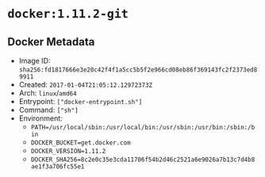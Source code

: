 # `docker:1.11.2-git`

## Docker Metadata

- Image ID: `sha256:fd1817666e3e20c42f4f1a5cc5b5f2e966cd08eb86f369143fc2f2373ed89911`
- Created: `2017-01-04T21:05:12.12972373Z`
- Arch: `linux`/`amd64`
- Entrypoint: `["docker-entrypoint.sh"]`
- Command: `["sh"]`
- Environment:
  - `PATH=/usr/local/sbin:/usr/local/bin:/usr/sbin:/usr/bin:/sbin:/bin`
  - `DOCKER_BUCKET=get.docker.com`
  - `DOCKER_VERSION=1.11.2`
  - `DOCKER_SHA256=8c2e0c35e3cda11706f54b2d46c2521a6e9026a7b13c7d4b8ae1f3a706fc55e1`
